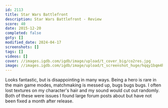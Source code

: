 ```yaml
---
id: 2113
title: Star Wars Battlefront
description: Star Wars Battlefront - Review
score: 40
date: 2015-12-20
completed: false
goty: []
modified_date: 2024-04-17
screenshots: []
tags: []
videos: []
cover: //images.igdb.com/igdb/image/upload/t_cover_big/co2res.jpg
image: //images.igdb.com/igdb/image/upload/t_screenshot_huge/hqqy1bqm4h5bhyfmff7p.jpg
---
```

Looks fantastic, but is disappointing in many ways. Being a hero is rare in the main game modes, matchmaking is messed up, bugs bugs bugs. I often lost textures on my character's hair and my sound would cut out randomly. Both of these were issues I found large forum posts about but have not been fixed a month after release.